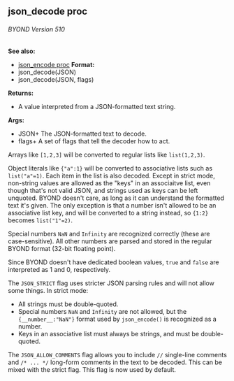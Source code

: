 ## json_decode proc 
###### BYOND Version 510
**See also:**
+   [json_encode proc](/ref/proc/json_encode.md) <!-- -->
**Format:**
+   json_decode(JSON)
+   json_decode(JSON, flags)
<!-- -->
**Returns:**
+   A value interpreted from a JSON-formatted text string.
<!-- -->
**Args:**
+   JSON+ The JSON-formatted text to decode.
+   flags+ A set of flags that tell the decoder how to act.


Arrays like `[1,2,3]` will be converted to regular lists like
`list(1,2,3)`. 

Object literals like `{"a":1}` will be converted
to associative lists such as `list("a"=1)`. Each item in the list is
also decoded. Except in strict mode, non-string values are allowed as
the \"keys\" in an associaitve list, even though that\'s not valid JSON,
and strings used as keys can be left unquoted. BYOND doesn\'t care, as
long as it can understand the formatted text it\'s given. The only
exception is that a number isn\'t allowed to be an associative list key,
and will be converted to a string instead, so `{1:2}` becomes
`list("1"=2)`. 

Special numbers `NaN` and `Infinity` are
recognized correctly (these are case-sensitive). All other numbers are
parsed and stored in the regular BYOND format (32-bit floating point).


Since BYOND doesn\'t have dedicated boolean values, `true` and
`false` are interpreted as 1 and 0, respectively. 

The
`JSON_STRICT` flag uses stricter JSON parsing rules and will not allow
some things. In strict mode:
-   All strings must be double-quoted.
-   Special numbers `NaN` and `Infinity` are not allowed, but the
    `{__number__:"NaN"}` format used by `json_encode()` is recognized as
    a number.
-   Keys in an associative list must always be strings, and must be
    double-quoted.


The `JSON_ALLOW_COMMENTS` flag allows you to include `//`
single-line comments and `/* ... */` long-form comments in the text to
be decoded. This can be mixed with the strict flag. This flag is now
used by default.